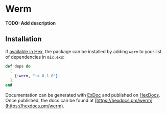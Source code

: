 # Werm

**TODO: Add description**

## Installation

If [available in Hex](https://hex.pm/docs/publish), the package can be installed
by adding `werm` to your list of dependencies in `mix.exs`:

```elixir
def deps do
  [
    {:werm, "~> 0.1.0"}
  ]
end
```

Documentation can be generated with [ExDoc](https://github.com/elixir-lang/ex_doc)
and published on [HexDocs](https://hexdocs.pm). Once published, the docs can
be found at [https://hexdocs.pm/werm](https://hexdocs.pm/werm).

